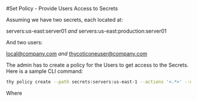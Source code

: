 [title]: # (Create Users)
[tags]: # (DevOps Secrets Vault,DSV,)
[priority]: # (2600)

#Set Policy - Provide Users Access to Secrets

Assuming we have two secrets, each located at:

servers:us-east:server01 *and* servers:us-east:production:server01

And two users:

local@company.com *and* thycoticoneuser@company.com

The admin has to create a policy for the Users to get access to the Secrets.  Here is a sample CLI command:

```bash
thy policy create --path secrets:servers:us-east-1 --actions '<.*>' --desc 'Developer Policy' --subjects 'users:<local@company.com|thy-one:thycoticoneuser@company.com>' --effect allow
```

Where 
